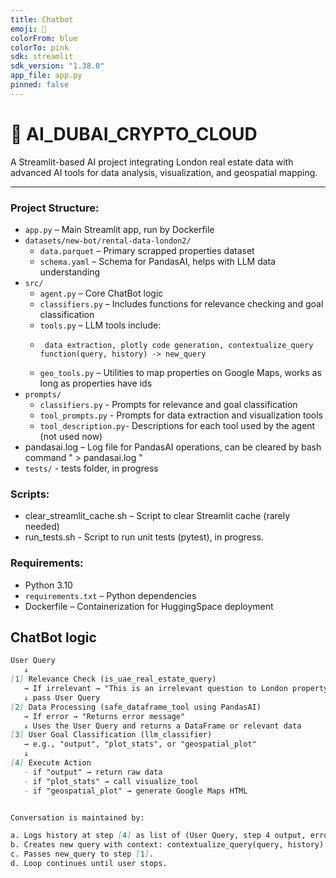 ```yaml
---
title: Chatbot
emoji: 🤖
colorFrom: blue
colorTo: pink
sdk: streamlit
sdk_version: "1.38.0"
app_file: app.py
pinned: false
---
```



# 🧠 AI_DUBAI_CRYPTO_CLOUD

A Streamlit-based AI project integrating London real estate data with advanced AI tools for data analysis, visualization, and geospatial mapping.

---


### Project Structure:

- `app.py` – Main Streamlit app, run by Dockerfile
- `datasets/new-bot/rental-data-london2/`
  - `data.parquet` – Primary scrapped properties dataset
  - `schema.yaml` – Schema for PandasAI, helps with LLM data understanding 
- `src/`
  - `agent.py` – Core ChatBot logic
  - `classifiers.py` – Includes functions for relevance checking and goal classification
  - `tools.py` – LLM tools include: 
  -      data extraction, plotly code generation, contextualize_query function(query, history) -> new_query
  - `geo_tools.py` – Utilities to map properties on Google Maps, works as long as properties have ids 
- `prompts/`
   - `classifiers.py` - Prompts for relevance and goal classification
   - `tool_prompts.py` - Prompts for data extraction and visualization tools
   - `tool_description.py`- Descriptions for each tool used by the agent (not used now)
- pandasai.log – Log file for PandasAI operations, can be cleared by bash command " > pandasai.log "  
- `tests/` - tests folder, in progress

### Scripts:
- clear_streamlit_cache.sh – Script to clear Streamlit cache (rarely needed)
- run_tests.sh - Script to run unit tests (pytest), in progress.

### Requirements:
- Python 3.10  
- `requirements.txt`  – Python dependencies
- Dockerfile – Containerization for HuggingSpace deployment


## ChatBot logic 

```md
User Query
   ↓
[1] Relevance Check (is_uae_real_estate_query)
   → If irrelevant → "This is an irrelevant question to London property."
   ↓ pass User Query
[2] Data Processing (safe_dataframe_tool using PandasAI)
   → If error → "Returns error message"
   ↓ Uses the User Query and returns a DataFrame or relevant data
[3] User Goal Classification (llm_classifier)
   → e.g., "output", "plot_stats", or "geospatial_plot"
   ↓
[4] Execute Action
   - if "output" → return raw data
   - if "plot_stats" → call visualize_tool 
   - if "geospatial_plot" → generate Google Maps HTML 


Conversation is maintained by:

a. Logs history at step [4] as list of (User Query, step 4 output, errors) -> history
b. Creates new query with context: contextualize_query(query, history) -> new_query
c. Passes new_query to step [1]. 
d. Loop continues until user stops.
```

